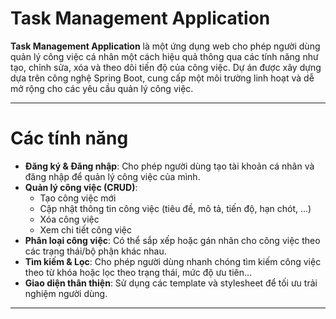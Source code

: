 # Task Management Application

**Task Management Application** là một ứng dụng web cho phép người dùng quản lý công việc cá nhân một cách hiệu quả thông qua các tính năng như tạo, chỉnh sửa, xóa và theo dõi tiến độ của công việc. Dự án được xây dựng dựa trên công nghệ Spring Boot, cung cấp một môi trường linh hoạt và dễ mở rộng cho các yêu cầu quản lý công việc.

---

# Các tính năng
- **Đăng ký & Đăng nhập**: Cho phép người dùng tạo tài khoản cá nhân và đăng nhập để quản lý công việc của mình.
- **Quản lý công việc (CRUD)**:
  - Tạo công việc mới
  - Cập nhật thông tin công việc (tiêu đề, mô tả, tiến độ, hạn chót, ...)
  - Xóa công việc
  - Xem chi tiết công việc
- **Phân loại công việc**: Có thể sắp xếp hoặc gán nhãn cho công việc theo các trạng thái/bộ phận khác nhau.
- **Tìm kiếm & Lọc**: Cho phép người dùng nhanh chóng tìm kiếm công việc theo từ khóa hoặc lọc theo trạng thái, mức độ ưu tiên...
- **Giao diện thân thiện**: Sử dụng các template và stylesheet để tối ưu trải nghiệm người dùng.

---
